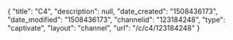 {
    "title": "C4",
    "description": null,
    "date_created": "1508436173",
    "date_modified": "1508436173",
    "channelid": "123184248",
    "type": "captivate",
    "layout": "channel",
    "url": "\/c\/c4\/123184248"
}